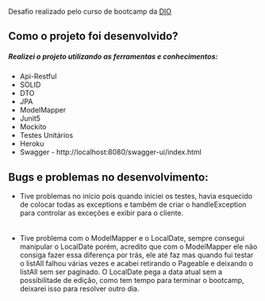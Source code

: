 Desafio realizado pelo curso de bootcamp da <a href = "https://www.dio.me/">DIO</a>
<h2> Como o projeto foi desenvolvido? </h2>
<h5> Realizei o projeto utilizando as ferramentas e conhecimentos: </h5>
<ul>
<li>Api-Restful</li>
<li>SOLID</li>
<li>DTO</li>
<li>JPA</li>
<li>ModelMapper</li>
<li>Junit5</li>
<li>Mockito</li>
<li>Testes Unitários</li>
<li>Heroku</li>
<li>Swagger - http://localhost:8080/swagger-ui/index.html</li>
</ul>

<h2> Bugs e problemas no desenvolvimento: </h2>
<ul>
  <li>Tive problemas no início pois quando iniciei os testes, havia esquecido de colocar todas as exceptions 
e também de criar o handleException para controlar as exceções e exibir para o cliente. </li>
  </br>
  </br>
  <li> Tive problema com o ModelMapper e o LocalDate, sempre consegui manipular o LocalDate porém, acredito que
  com o ModelMapper ele não consiga fazer essa diferença por trás, ele até faz mas quando fui testar o listAll
  falhou várias vezes e acabei retirando o Pageable e deixando o listAll sem ser paginado. O LocalDate pega
  a data atual sem a possibilitade de edição, como tem tempo para terminar o bootcamp, deixarei isso para resolver
  outro dia. </li>


